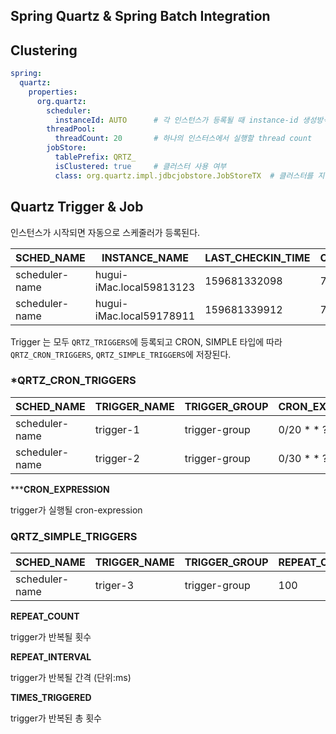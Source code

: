Spring Quartz & Spring Batch Integration
---

## Clustering

```yaml
spring:
  quartz:
    properties:
      org.quartz:
        scheduler:
          instanceId: AUTO      # 각 인스턴스가 등록될 때 instance-id 생성방식
        threadPool:
          threadCount: 20       # 하나의 인스터스에서 실행할 thread count
        jobStore:
          tablePrefix: QRTZ_
          isClustered: true     # 클러스터 사용 여부
          class: org.quartz.impl.jdbcjobstore.JobStoreTX  # 클러스터를 지원하는 store 타입
```

## Quartz Trigger & Job

인스턴스가 시작되면 자동으로 스케줄러가 등록된다.

|SCHED_NAME|INSTANCE_NAME|LAST_CHECKIN_TIME|CHECKIN_INTERVAL|
|----------|-------------|-----------------|----------------|
|scheduler-name|hugui-iMac.local59813123|159681332098|7500|
|scheduler-name|hugui-iMac.local59178911|159681339912|7500|

Trigger 는 모두 `QRTZ_TRIGGERS`에 등록되고 CRON, SIMPLE 타입에 따라 `QRTZ_CRON_TRIGGERS`, `QRTZ_SIMPLE_TRIGGERS`에 저장된다.


### ***QRTZ_CRON_TRIGGERS**

|SCHED_NAME|TRIGGER_NAME|TRIGGER_GROUP|CRON_EXPRESSION|TIME_ZONE_ID|
|----------|------------|-------------|---------------|------------|
|scheduler-name|trigger-1|trigger-group|0/20 * * ? * * |Asia/seoul|
|scheduler-name|trigger-2|trigger-group|0/30 * * ? * * |Asia/seoul|

*****CRON_EXPRESSION**

trigger가 실행될 cron-expression

### **QRTZ_SIMPLE_TRIGGERS**

|SCHED_NAME|TRIGGER_NAME|TRIGGER_GROUP|REPEAT_COUNT|REPEAT_INTERVAL|TIMES_TRIGGERED|
|----------|------------|-------------|------------|---------------|---------------|
|scheduler-name|triger-3|trigger-group|100|5000|30|

**REPEAT_COUNT**

trigger가 반복될 횟수

**REPEAT_INTERVAL**

trigger가 반복될 간격 (단위:ms)

**TIMES_TRIGGERED**

trigger가 반복된 총 횟수



